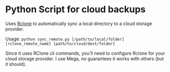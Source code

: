 # Python Script for cloud backups
Uses [Rclone](https://rclone.org/) to automatically sync a local directory to a cloud storage provider. 

Usage: `python sync_remote.py [/path/to/local/folder] [rclone_remote_name] [path/to/cloud/dest/folder]`


Since it uses RClone cli commands, you'll need to configure Rclone for your cloud storage provider. I use Mega, no guarantees it works with others (but it should).